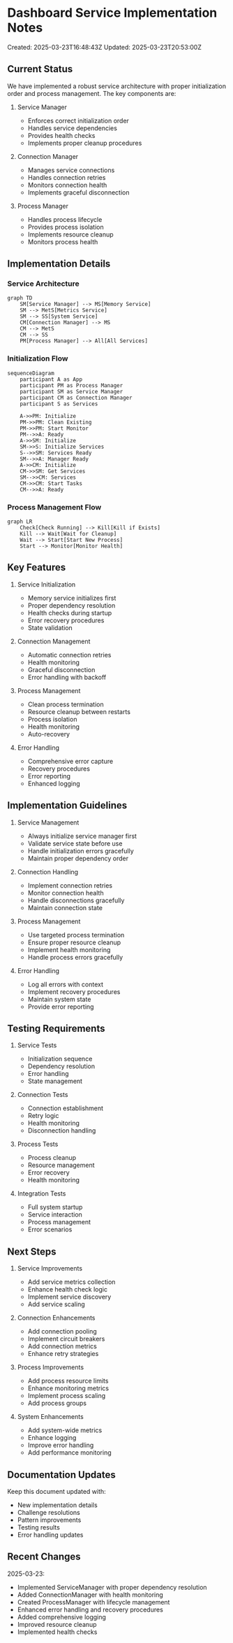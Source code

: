 # Dashboard Service Implementation Notes

Created: 2025-03-23T16:48:43Z
Updated: 2025-03-23T20:53:00Z

## Current Status

We have implemented a robust service architecture with proper initialization order and process management. The key components are:

1. Service Manager
   - Enforces correct initialization order
   - Handles service dependencies
   - Provides health checks
   - Implements proper cleanup procedures

2. Connection Manager
   - Manages service connections
   - Handles connection retries
   - Monitors connection health
   - Implements graceful disconnection

3. Process Manager
   - Handles process lifecycle
   - Provides process isolation
   - Implements resource cleanup
   - Monitors process health

## Implementation Details

### Service Architecture
```mermaid
graph TD
    SM[Service Manager] --> MS[Memory Service]
    SM --> MetS[Metrics Service]
    SM --> SS[System Service]
    CM[Connection Manager] --> MS
    CM --> MetS
    CM --> SS
    PM[Process Manager] --> All[All Services]
```

### Initialization Flow
```mermaid
sequenceDiagram
    participant A as App
    participant PM as Process Manager
    participant SM as Service Manager
    participant CM as Connection Manager
    participant S as Services

    A->>PM: Initialize
    PM->>PM: Clean Existing
    PM->>PM: Start Monitor
    PM-->>A: Ready
    A->>SM: Initialize
    SM->>S: Initialize Services
    S-->>SM: Services Ready
    SM-->>A: Manager Ready
    A->>CM: Initialize
    CM->>SM: Get Services
    SM-->>CM: Services
    CM->>CM: Start Tasks
    CM-->>A: Ready
```

### Process Management Flow
```mermaid
graph LR
    Check[Check Running] --> Kill[Kill if Exists]
    Kill --> Wait[Wait for Cleanup]
    Wait --> Start[Start New Process]
    Start --> Monitor[Monitor Health]
```

## Key Features

1. Service Initialization
   - Memory service initializes first
   - Proper dependency resolution
   - Health checks during startup
   - Error recovery procedures
   - State validation

2. Connection Management
   - Automatic connection retries
   - Health monitoring
   - Graceful disconnection
   - Error handling with backoff

3. Process Management
   - Clean process termination
   - Resource cleanup between restarts
   - Process isolation
   - Health monitoring
   - Auto-recovery

4. Error Handling
   - Comprehensive error capture
   - Recovery procedures
   - Error reporting
   - Enhanced logging

## Implementation Guidelines

1. Service Management
   - Always initialize service manager first
   - Validate service state before use
   - Handle initialization errors gracefully
   - Maintain proper dependency order

2. Connection Handling
   - Implement connection retries
   - Monitor connection health
   - Handle disconnections gracefully
   - Maintain connection state

3. Process Management
   - Use targeted process termination
   - Ensure proper resource cleanup
   - Implement health monitoring
   - Handle process errors gracefully

4. Error Handling
   - Log all errors with context
   - Implement recovery procedures
   - Maintain system state
   - Provide error reporting

## Testing Requirements

1. Service Tests
   - Initialization sequence
   - Dependency resolution
   - Error handling
   - State management

2. Connection Tests
   - Connection establishment
   - Retry logic
   - Health monitoring
   - Disconnection handling

3. Process Tests
   - Process cleanup
   - Resource management
   - Error recovery
   - Health monitoring

4. Integration Tests
   - Full system startup
   - Service interaction
   - Process management
   - Error scenarios

## Next Steps

1. Service Improvements
   - Add service metrics collection
   - Enhance health check logic
   - Implement service discovery
   - Add service scaling

2. Connection Enhancements
   - Add connection pooling
   - Implement circuit breakers
   - Add connection metrics
   - Enhance retry strategies

3. Process Improvements
   - Add process resource limits
   - Enhance monitoring metrics
   - Implement process scaling
   - Add process groups

4. System Enhancements
   - Add system-wide metrics
   - Enhance logging
   - Improve error handling
   - Add performance monitoring

## Documentation Updates

Keep this document updated with:
- New implementation details
- Challenge resolutions
- Pattern improvements
- Testing results
- Error handling updates

## Recent Changes

2025-03-23:
- Implemented ServiceManager with proper dependency resolution
- Added ConnectionManager with health monitoring
- Created ProcessManager with lifecycle management
- Enhanced error handling and recovery procedures
- Added comprehensive logging
- Improved resource cleanup
- Implemented health checks